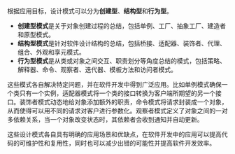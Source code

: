 根据应用目标，设计模式可以分为**创建型**、**结构型**和**行为型**。

+ **创建型模式**是关于对象创建过程的总结，包括单例、工厂、抽象工厂、建造者和原型模式。
+ **结构型模式**是针对软件设计结构的总结，包括桥接、适配器、装饰者、代理、组合、外观和享元模式。
+ **行为型模式**是从类或对象之间交互、职责划分等角度总结的模式，包括策略、解释器、命令、观察者、迭代器、模板方法和访问者模式。

这些模式各自解决特定问题，并在软件开发中得到广泛应用。比如单例模式确保一个类只有一个实例，适配器模式将一个类的接口转换为客户端所期望的另一个接口。装饰者模式动态地给对象添加额外的职责，命令模式将请求封装成一个对象，从而使得可以用不同的请求对客户进行参数化。观察者模式定义了对象之间的一对多依赖关系，当一个对象改变状态时，其依赖者会收到通知并自动更新。

这些设计模式各自具有明确的应用场景和优缺点，在软件开发中的应用可以提高代码的可维护性和复用性，同时也可以减少出错的可能性并提高软件开发效率。
